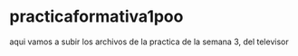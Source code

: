 # practicaformativa1poo
aqui vamos a subir los archivos de la practica de la semana 3, del televisor
